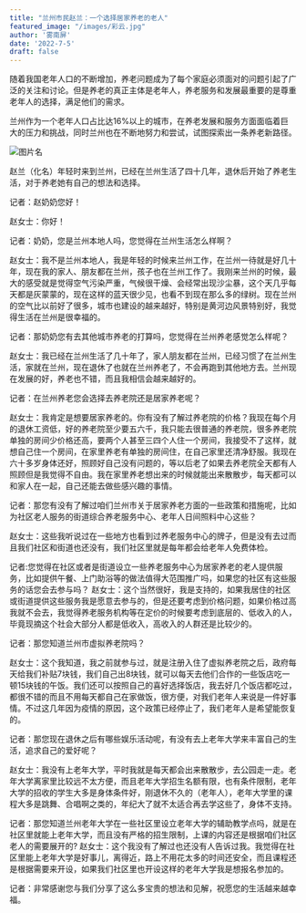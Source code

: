 ```yaml
---
title: "兰州市民赵兰：一个选择居家养老的老人"
featured_image: "/images/彩云.jpg"
author: '雾南屏'
date: '2022-7-5'
draft: false
---
```

随着我国老年人口的不断增加，养老问题成为了每个家庭必须面对的问题引起了广泛的关注和讨论。但是养老的真正主体是老年人，养老服务和发展最重要的是尊重老年人的选择，满足他们的需求。

兰州作为一个老年人口占比达16%以上的城市，在养老发展和服务方面面临着巨大的压力和挑战，同时兰州也在不断地努力和尝试，试图探索出一条养老新路径。

![图片名](/images/养老黄河边.jpg)

赵兰（化名）年轻时来到兰州，已经在兰州生活了四十几年，退休后开始了养老生活，对于养老她有自己的想法和选择。

记者：赵奶奶您好！

赵女士：你好！

记者：奶奶，您是兰州本地人吗，您觉得在兰州生活怎么样啊？

赵女士：我不是兰州本地人，我是年轻的时候来兰州工作，在兰州一待就是好几十年，现在我的家人、朋友都在兰州，孩子也在兰州工作了。我刚来兰州的时候，最大的感受就是觉得空气污染严重，气候很干燥、会经常出现沙尘暴，这个天几乎每天都是灰蒙蒙的，现在这样的蓝天很少见，也看不到现在那么多的绿树。现在兰州的空气比以前好了很多，城市也建设的越来越好，特别是黄河边风景特别好，我觉得生活在兰州是很幸福的。

记者：那奶奶您有去其他城市养老的打算吗，您觉得在兰州养老感觉怎么样呢？

赵女士：我已经在兰州生活了几十年了，家人朋友都在兰州，已经习惯了在兰州生活，家就在兰州，现在退休了也就在兰州养老了，不会再跑到其他地方去。兰州现在发展的好，养老也不错，而且我相信会越来越好的。

记者：在兰州养老您会选择去养老院还是居家养老呢？

赵女士：我肯定是想要居家养老的。你有没有了解过养老院的价格？我现在每个月的退休工资低，好的养老院至少要五六千，我只能去很普通的养老院，很多养老院单独的房间少价格还高，要两个人甚至三四个人住一个房间，我接受不了这样，就想自己住一个房间，在家里养老有单独的房间住，在自己家里还清净舒服。我现在六十多岁身体还好，照顾好自己没有问题的，等以后老了如果去养老院全天都有人照顾但是我觉得不自由。我在家里养老想出来的时候就能出来散散步，每天都可以和家人在一起，自己还能去做些感兴趣的事情。

记者：那您有没有了解过咱们兰州市关于居家养老方面的一些政策和措施呢，比如为社区老人服务的街道综合养老服务中心、老年人日间照料中心这些？

赵女士：这些我听说过在一些地方也看到过养老服务中心的牌子，但是没有去过而且我们社区和街道也还没有，我们社区里就是每年都会给老年人免费体检。

记者:您觉得在社区或者是街道设立一些养老服务中心为居家养老的老人提供服务，比如提供午餐、上门助浴等的做法值得大范围推广吗，如果您的社区有这些服务的话您会去参与吗？
赵女士：这个当然很好，我是支持的，如果我居住的社区或街道提供这些服务我是愿意去参与的，但是还要考虑到价格问题，如果价格过高我就不会去，我觉得养老服务机构等在定价的时候要考虑到底层的、低收入的人，毕竟现摘这个社会大部分人都是低收入，高收入的人群还是比较少的。

记者：那您知道兰州市虚拟养老院吗？

赵女士：这个我知道，我之前就参与过，就是注册入住了虚拟养老院之后，政府每天给我们补贴7块钱，我们自己出8块钱，就可以每天去他们合作的一些饭店吃一顿15块钱的午饭。我们还可以按照自己的喜好选择饭店，我去好几个饭店都吃过，都很不错的而且不用每天都自己在家做饭，很方便，对我们老年人来说是一件好事情。不过这几年因为疫情的原因，这个政策已经停止了，我们老年人是希望能恢复的。

记者：那您现在退休之后有哪些娱乐活动呢，有没有去上老年大学来丰富自己的生活，追求自己的爱好呢？

赵女士：我没有上老年大学，平时我就是每天都会出来散散步，去公园走一走。老年大学离家里比较远不太方便，而且老年大学招生名额有限，也有条件限制，老年大学的招收的学生大多是身体条件好，刚退休不久的（老年人），老年大学里的课程大多是跳舞、合唱啊之类的，年纪大了就不太适合再去学这些了，身体不支持。

记者：那您知道兰州老年大学在一些社区里设立老年大学的辅助教学点吗，就是在社区里就能上老年大学，而且没有严格的招生限制，上课的内容还是根据咱们社区老人的需要展开的?
赵女士：这个我没有了解过也还没有人告诉过我。我觉得在社区里能上老年大学是好事儿，离得近，路上不用花太多的时间还安全，而且课程还是根据需要来开设，如果我们社区里也开设这样的老年大学我是想报名参加的。

记者：非常感谢您与我们分享了这么多宝贵的想法和见解，祝愿您的生活越来越幸福。